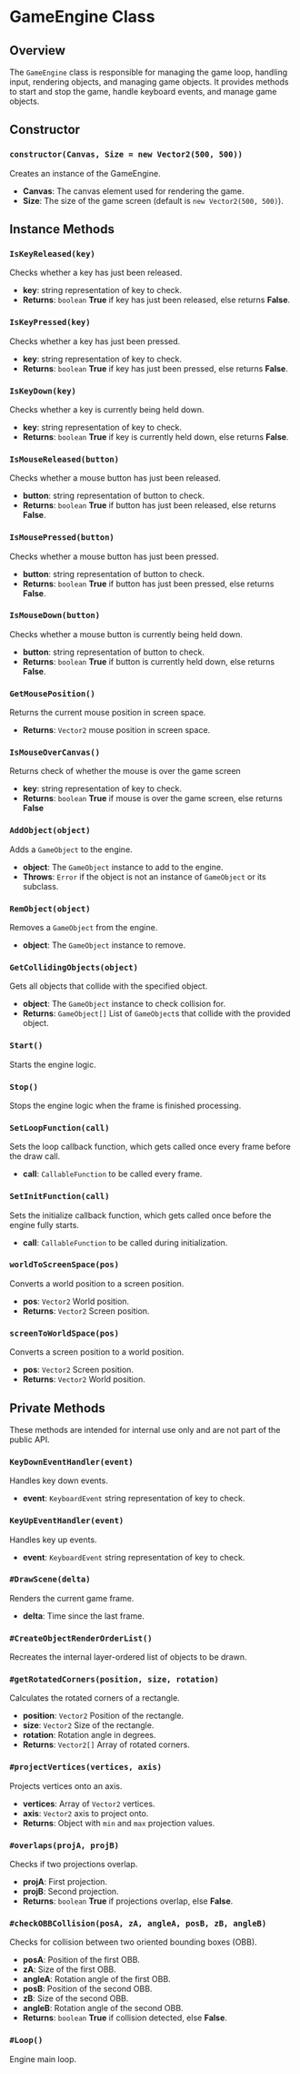 # GameEngine Class

## Overview
The `GameEngine` class is responsible for managing the game loop, handling input, rendering objects, and managing game objects. It provides methods to start and stop the game, handle keyboard events, and manage game objects.

## Constructor
### `constructor(Canvas, Size = new Vector2(500, 500))`
Creates an instance of the GameEngine.

- **Canvas**: The canvas element used for rendering the game.
- **Size**: The size of the game screen (default is `new Vector2(500, 500)`).

## Instance Methods

### `IsKeyReleased(key)`
Checks whether a key has just been released.

- **key**: string representation of key to check.
- **Returns**: `boolean` **True** if key has just been released, else returns **False**.

### `IsKeyPressed(key)`
Checks whether a key has just been pressed.

- **key**: string representation of key to check.
- **Returns**: `boolean` **True** if key has just been pressed, else returns **False**.

### `IsKeyDown(key)`
Checks whether a key is currently being held down.

- **key**: string representation of key to check.
- **Returns**: `boolean` **True** if key is currently held down, else returns **False**.

### `IsMouseReleased(button)`
Checks whether a mouse button has just been released.

- **button**: string representation of button to check.
- **Returns**: `boolean` **True** if button has just been released, else returns **False**.

### `IsMousePressed(button)`
Checks whether a mouse button has just been pressed.

- **button**: string representation of button to check.
- **Returns**: `boolean` **True** if button has just been pressed, else returns **False**.

### `IsMouseDown(button)`
Checks whether a mouse button is currently being held down.

- **button**: string representation of button to check.
- **Returns**: `boolean` **True** if button is currently held down, else returns **False**.

### `GetMousePosition()`
Returns the current mouse position in screen space.

- **Returns**: `Vector2` mouse position in screen space.

### `IsMouseOverCanvas()`
Returns check of whether the mouse is over the game screen

- **key**: string representation of key to check.
- **Returns**: `boolean` **True** if mouse is over the game screen, else returns **False**

### `AddObject(object)`
Adds a `GameObject` to the engine.

- **object**: The `GameObject` instance to add to the engine.
- **Throws**: `Error` if the object is not an instance of `GameObject` or its subclass.

### `RemObject(object)`
Removes a `GameObject` from the engine.

- **object**: The `GameObject` instance to remove.

### `GetCollidingObjects(object)`
Gets all objects that collide with the specified object.

- **object**: The `GameObject` instance to check collision for.
- **Returns**: `GameObject[]` List of `GameObject`s that collide with the provided object.

### `Start()`
Starts the engine logic.

### `Stop()`
Stops the engine logic when the frame is finished processing.

### `SetLoopFunction(call)`
Sets the loop callback function, which gets called once every frame before the draw call.

- **call**: `CallableFunction` to be called every frame.

### `SetInitFunction(call)`
Sets the initialize callback function, which gets called once before the engine fully starts.

- **call**: `CallableFunction` to be called during initialization.

### `worldToScreenSpace(pos)`
Converts a world position to a screen position.

- **pos**: `Vector2` World position.
- **Returns**: `Vector2` Screen position.

### `screenToWorldSpace(pos)`
Converts a screen position to a world position.

- **pos**: `Vector2` Screen position.
- **Returns**: `Vector2` World position.

## Private Methods
These methods are intended for internal use only and are not part of the public API.
### `KeyDownEventHandler(event)`
Handles key down events.

- **event**: `KeyboardEvent` string representation of key to check.

### `KeyUpEventHandler(event)`
Handles key up events.

- **event**: `KeyboardEvent` string representation of key to check.

### `#DrawScene(delta)`
Renders the current game frame.

- **delta**: Time since the last frame.

### `#CreateObjectRenderOrderList()`
Recreates the internal layer-ordered list of objects to be drawn.

### `#getRotatedCorners(position, size, rotation)`
Calculates the rotated corners of a rectangle.

- **position**: `Vector2` Position of the rectangle.
- **size**: `Vector2` Size of the rectangle.
- **rotation**: Rotation angle in degrees.
- **Returns**: `Vector2[]` Array of rotated corners.

### `#projectVertices(vertices, axis)`
Projects vertices onto an axis.

- **vertices**: Array of `Vector2` vertices.
- **axis**: `Vector2` axis to project onto.
- **Returns**: Object with `min` and `max` projection values.

### `#overlaps(projA, projB)`
Checks if two projections overlap.

- **projA**: First projection.
- **projB**: Second projection.
- **Returns**: `boolean` **True** if projections overlap, else **False**.

### `#checkOBBCollision(posA, zA, angleA, posB, zB, angleB)`
Checks for collision between two oriented bounding boxes (OBB).

- **posA**: Position of the first OBB.
- **zA**: Size of the first OBB.
- **angleA**: Rotation angle of the first OBB.
- **posB**: Position of the second OBB.
- **zB**: Size of the second OBB.
- **angleB**: Rotation angle of the second OBB.
- **Returns**: `boolean` **True** if collision detected, else **False**.

### `#Loop()`
Engine main loop.
